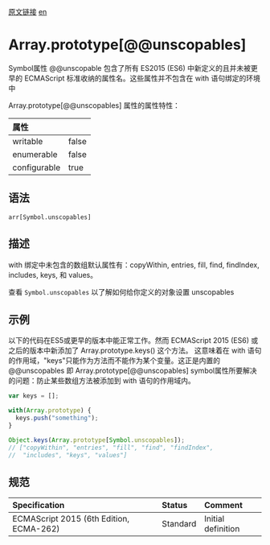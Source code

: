 <a href="https://developer.mozilla.org/zh-CN/docs/Web/JavaScript/Reference/Global_Objects/Array/@@unscopables" target="_blank">原文链接</a>
<a href="https://developer.mozilla.org/en-US/docs/Web/JavaScript/Reference/Global_Objects/Array/@@unscopables" target="_blank">en</a>

# Array.prototype\[@@unscopables\]

Symbol属性 @@unscopable 包含了所有 ES2015 (ES6) 中新定义的且并未被更早的 ECMAScript 标准收纳的属性名。这些属性并不包含在 with 语句绑定的环境中

Array.prototype\[@@unscopables\] 属性的属性特性：

| 属性         |       |
|:-------------|:------|
| writable     | false |
| enumerable   | false |
| configurable | true  |

## 语法

`arr[Symbol.unscopables]`

## 描述

with 绑定中未包含的数组默认属性有：copyWithin, entries, fill, find, findIndex, includes, keys, 和 values。

查看 `Symbol.unscopables` 以了解如何给你定义的对象设置 unscopables

## 示例

以下的代码在ES5或更早的版本中能正常工作。然而 ECMAScript 2015 (ES6) 或之后的版本中新添加了 Array.prototype.keys() 这个方法。
这意味着在 with 语句的作用域，"keys"只能作为方法而不能作为某个变量。这正是内置的 @@unscopables 即 Array.prototype\[@@unscopables\]
symbol属性所要解决的问题：防止某些数组方法被添加到 with 语句的作用域内。

```javascript
var keys = [];

with(Array.prototype) {
  keys.push("something");
}

Object.keys(Array.prototype[Symbol.unscopables]);
// ["copyWithin", "entries", "fill", "find", "findIndex",
//  "includes", "keys", "values"]
```

## 规范

| Specification                           | Status   | Comment            |
|:----------------------------------------|:---------|:-------------------|
| ECMAScript 2015 (6th Edition, ECMA-262) | Standard | Initial definition |